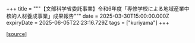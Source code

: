 +++
title = """【文部科学省委託事業】令和6年度「専修学校による地域産業中核的人材養成事業」成果報告"""
date = 2025-03-30T15:00:00.000Z
expiryDate = 2025-06-05T22:23:16.729Z
tags = ["kuriyama"]
+++


[[source]](https://www.town.kuriyama.hokkaido.jp/site/kaigofukushi/31807.html)
